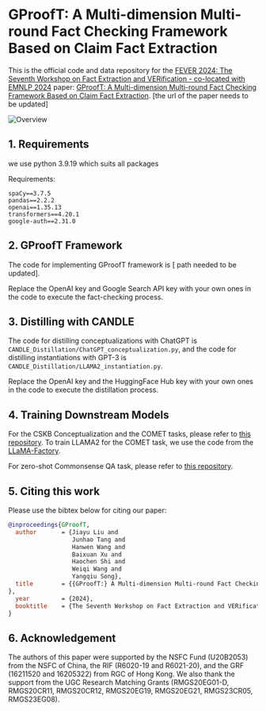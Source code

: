 # GProofT: A Multi-dimension Multi-round Fact Checking Framework Based on Claim Fact Extraction

This is the official code and data repository for the [FEVER 2024: The Seventh Workshop on Fact Extraction and VERification - co-located with EMNLP 2024](https://fever.ai/) paper:
[GProofT: A Multi-dimension Multi-round Fact Checking Framework Based on Claim Fact Extraction](https://arxiv.org/abs/2401.07286).
[the url of the paper needs to be updated]

![Overview](demo/overview.png "An overview of the CANDLE framework")

## 1. Requirements

we use python 3.9.19 which suits all packages

Requirements:
```
spaCy==3.7.5
pandas==2.2.2
openai==1.35.13
transformers==4.20.1
google-auth==2.31.0
```

## 2. GProofT Framework

The code for implementing GProofT framework is [ path needed to be updated].

Replace the OpenAI key and Google Search API key with your own ones in the code to execute the fact-checking process.
<!--can be downloaded
at [this link](https://hkustconnect-my.sharepoint.com/:f:/g/personal/wwangbw_connect_ust_hk/EqhEyfccW45HtyehVTDO_cgB9A2X4TQQKdeVnjqK1wMgng).-->

## 3. Distilling with CANDLE

The code for distilling conceptualizations with ChatGPT is `CANDLE_Distillation/ChatGPT_conceptualization.py`, and the
code for distilling instantiations with GPT-3 is `CANDLE_Distillation/LLAMA2_instantiation.py`.

Replace the OpenAI key and the HuggingFace Hub key with your own ones in the code to execute the distillation process.

## 4. Training Downstream Models
For the CSKB Conceptualization and the COMET tasks, please refer to [this repository](https://github.com/HKUST-KnowComp/CAT).
To train LLAMA2 for the COMET task, we use the code from the [LLaMA-Factory](https://github.com/hiyouga/LLaMA-Factory).

For zero-shot Commonsense QA task, please refer to [this repository](https://github.com/HKUST-KnowComp/CAR).

## 5. Citing this work

Please use the bibtex below for citing our paper:

```bibtex
@inproceedings{GProofT,
  author       = {Jiayu Liu and
                  Junhao Tang and
                  Hanwen Wang and
                  Baixuan Xu and
                  Haochen Shi and
                  Weiqi Wang and
                  Yangqiu Song},
  title        = {{GProofT:} A Multi-dimension Multi-round Fact Checking Framework Based on Claim Fact Extraction
},
  year         = {2024},
  booktitle    = {The Seventh Workshop on Fact Extraction and VERification - AVeriTeC Shared Task, {FEVER} 2024}
}
```

## 6. Acknowledgement

The authors of this paper were supported by the NSFC Fund (U20B2053) from the NSFC of China, the RIF (R6020-19 and R6021-20), and the GRF (16211520 and 16205322) from RGC of Hong Kong. We also thank the support from the UGC Research Matching Grants (RMGS20EG01-D, RMGS20CR11, RMGS20CR12, RMGS20EG19, RMGS20EG21, RMGS23CR05, RMGS23EG08). 
